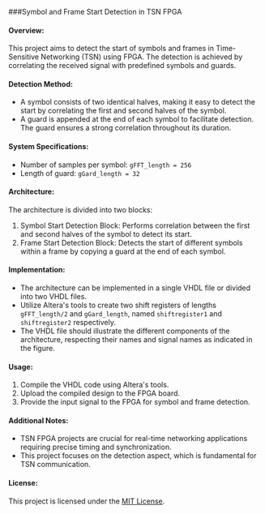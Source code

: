 ###Symbol and Frame Start Detection in TSN FPGA

#### Overview:
This project aims to detect the start of symbols and frames in Time-Sensitive Networking (TSN) using FPGA. The detection is achieved by correlating the received signal with predefined symbols and guards.

#### Detection Method:
- A symbol consists of two identical halves, making it easy to detect the start by correlating the first and second halves of the symbol.
- A guard is appended at the end of each symbol to facilitate detection. The guard ensures a strong correlation throughout its duration.

#### System Specifications:
- Number of samples per symbol: `gFFT_length = 256`
- Length of guard: `gGard_length = 32`

#### Architecture:
The architecture is divided into two blocks:
1. Symbol Start Detection Block: Performs correlation between the first and second halves of the symbol to detect its start.
2. Frame Start Detection Block: Detects the start of different symbols within a frame by copying a guard at the end of each symbol.


#### Implementation:
- The architecture can be implemented in a single VHDL file or divided into two VHDL files.
- Utilize Altera's tools to create two shift registers of lengths `gFFT_length/2` and `gGard_length`, named `shiftregister1` and `shiftregister2` respectively.
- The VHDL file should illustrate the different components of the architecture, respecting their names and signal names as indicated in the figure.



#### Usage:
1. Compile the VHDL code using Altera's tools.
2. Upload the compiled design to the FPGA board.
3. Provide the input signal to the FPGA for symbol and frame detection.

#### Additional Notes:
- TSN FPGA projects are crucial for real-time networking applications requiring precise timing and synchronization.
- This project focuses on the detection aspect, which is fundamental for TSN communication.

#### License:
This project is licensed under the [MIT License](https://opensource.org/licenses/MIT).
